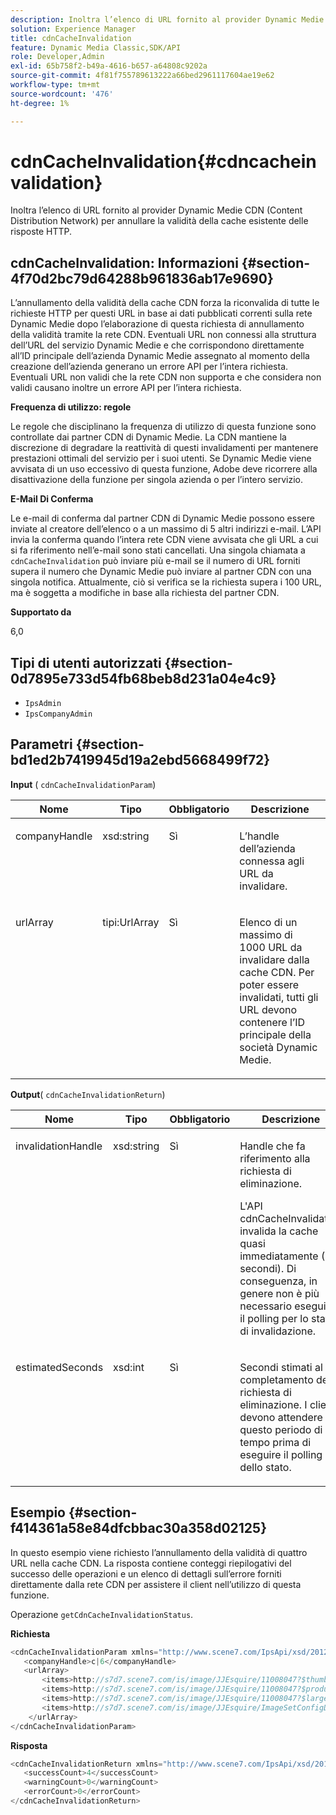 ```yaml
---
description: Inoltra l’elenco di URL fornito al provider Dynamic Medie CDN (Content Distribution Network) per annullare la validità della cache esistente delle risposte HTTP.
solution: Experience Manager
title: cdnCacheInvalidation
feature: Dynamic Media Classic,SDK/API
role: Developer,Admin
exl-id: 65b758f2-b49a-4616-b657-a64808c9202a
source-git-commit: 4f81f755789613222a66bed2961117604ae19e62
workflow-type: tm+mt
source-wordcount: '476'
ht-degree: 1%

---
```


# cdnCacheInvalidation{#cdncacheinvalidation}

Inoltra l’elenco di URL fornito al provider Dynamic Medie CDN (Content Distribution Network) per annullare la validità della cache esistente delle risposte HTTP.

## cdnCacheInvalidation: Informazioni {#section-4f70d2bc79d64288b961836ab17e9690}

L’annullamento della validità della cache CDN forza la riconvalida di tutte le richieste HTTP per questi URL in base ai dati pubblicati correnti sulla rete Dynamic Medie dopo l’elaborazione di questa richiesta di annullamento della validità tramite la rete CDN. Eventuali URL non connessi alla struttura dell’URL del servizio Dynamic Medie e che corrispondono direttamente all’ID principale dell’azienda Dynamic Medie assegnato al momento della creazione dell’azienda generano un errore API per l’intera richiesta. Eventuali URL non validi che la rete CDN non supporta e che considera non validi causano inoltre un errore API per l’intera richiesta.

**Frequenza di utilizzo: regole**

Le regole che disciplinano la frequenza di utilizzo di questa funzione sono controllate dai partner CDN di Dynamic Medie. La CDN mantiene la discrezione di degradare la reattività di questi invalidamenti per mantenere prestazioni ottimali del servizio per i suoi utenti. Se Dynamic Medie viene avvisata di un uso eccessivo di questa funzione, Adobe deve ricorrere alla disattivazione della funzione per singola azienda o per l’intero servizio.

**E-Mail Di Conferma**

Le e-mail di conferma dal partner CDN di Dynamic Medie possono essere inviate al creatore dell’elenco o a un massimo di 5 altri indirizzi e-mail. L’API invia la conferma quando l’intera rete CDN viene avvisata che gli URL a cui si fa riferimento nell’e-mail sono stati cancellati. Una singola chiamata a `cdnCacheInvalidation` può inviare più e-mail se il numero di URL forniti supera il numero che Dynamic Medie può inviare al partner CDN con una singola notifica. Attualmente, ciò si verifica se la richiesta supera i 100 URL, ma è soggetta a modifiche in base alla richiesta del partner CDN.

**Supportato da**

6,0

## Tipi di utenti autorizzati {#section-0d7895e733d54fb68beb8d231a04e4c9}

* `IpsAdmin`
* `IpsCompanyAdmin`

## Parametri {#section-bd1ed2b7419945d19a2ebd5668499f72}

**Input** ( `cdnCacheInvalidationParam`)

<table id="table_EDD1875264C846BE951869D528A90D73"> 
 <thead> 
  <tr> 
   <th class="entry"> Nome <b></b> </th> 
   <th class="entry"> Tipo <b></b> </th> 
   <th class="entry"> <b> Obbligatorio</b> </th> 
   <th class="entry"> Descrizione <b></b> </th> 
  </tr> 
 </thead>
 <tbody> 
  <tr valign="top"> 
   <td> <p> <span class="codeph"> <span class="varname"> companyHandle</span> </span> </p> </td> 
   <td> <p> <span class="codeph"> xsd:string</span> </p> </td> 
   <td> <p> Sì </p> </td> 
   <td> <p> L’handle dell’azienda connessa agli URL da invalidare. </p> </td> 
  </tr> 
  <tr valign="top"> 
   <td> <p> <span class="codeph"> <span class="varname"> urlArray</span> </span> </p> </td> 
   <td> <p> <span class="codeph"> tipi:UrlArray</span> </p> </td> 
   <td> <p> Sì </p> </td> 
   <td> <p> Elenco di un massimo di 1000 URL da invalidare dalla cache CDN. Per poter essere invalidati, tutti gli URL devono contenere l’ID principale della società Dynamic Medie. </p> </td> 
  </tr> 
 </tbody> 
</table>

**Output**( `cdnCacheInvalidationReturn`)

<table id="table_1D947C1BF8864820AD7BA0CDC0F076F9"> 
 <thead> 
  <tr> 
   <th class="entry"> Nome <b></b> </th> 
   <th class="entry"> Tipo <b></b> </th> 
   <th class="entry"> <b> Obbligatorio</b> </th> 
   <th class="entry"> Descrizione <b></b> </th> 
  </tr> 
 </thead>
 <tbody> 
  <tr valign="top"> 
   <td colname="col1"> <p><span class="codeph"><span class="varname"> invalidationHandle</span></span> </p> </td> 
   <td colname="col2"> <p><span class="codeph"> xsd:string</span> </p> </td> 
   <td colname="col3"> <p>Sì </p> </td> 
   <td colname="col4"> <p>Handle che fa riferimento alla richiesta di eliminazione. </p> <p>L'API <span class="codeph"> cdnCacheInvalidation</span> invalida la cache quasi immediatamente (~5 secondi). Di conseguenza, in genere non è più necessario eseguire il polling per lo stato di invalidazione. </p> 
    <!--<p>The next three paragraphs were added as per CQDOC-13840 With the migration from Akamai v2 API's to fast purge, purging time is now approximately 5 seconds. You are no longer required to poll on the purge URL to find out the status of the purge request.</p>--> 
    <!--<p>The cache invalidation handle used to contained the company ID, the user account type used (small or large), and the purge url. With the release of 2019R1, <codeph>invalidationHandle</codeph> now contains just the company ID and the purge ID. </p>--> 
    <!--<p>Prior to 2019R1, two different Akamai users were being used for each geography (for example, <codeph>cdninvalidatesmallemea</codeph> and <codeph>cdninvalidatelargeemea</codeph>) to invalidate requests, depending on the number of URLs in each request. This functionality was done so that a small request was not blocked because of a large request. Now, with fast purge in 2019R1, the purge is nearly instantaneous, two users are no longer needed, and only one account is used. </p>--> </td> 
  </tr> 
  <tr valign="top"> 
   <td colname="col1"> <p><span class="codeph"><span class="varname"> estimatedSeconds</span></span> </p> </td> 
   <td colname="col2"> <p><span class="codeph"> xsd:int</span> </p> </td> 
   <td colname="col3"> <p>Sì </p> </td> 
   <td colname="col4"> <p>Secondi stimati al completamento della richiesta di eliminazione. I client devono attendere questo periodo di tempo prima di eseguire il polling dello stato. </p> </td> 
  </tr> 
 </tbody> 
</table>

## Esempio {#section-f414361a58e84dfcbbac30a358d02125}

In questo esempio viene richiesto l’annullamento della validità di quattro URL nella cache CDN. La risposta contiene conteggi riepilogativi del successo delle operazioni e un elenco di dettagli sull’errore forniti direttamente dalla rete CDN per assistere il client nell’utilizzo di questa funzione.

Operazione `getCdnCacheInvalidationStatus`.

**Richiesta**

```java
<cdnCacheInvalidationParam xmlns="http://www.scene7.com/IpsApi/xsd/2012-02-14">
   <companyHandle>c|6</companyHandle>
   <urlArray>
       <items>http://s7d7.scene7.com/is/image/JJEsquire/11008047?$thumbnail$</items>
       <items>http://s7d7.scene7.com/is/image/JJEsquire/11008047?$product$</items>
       <items>http://s7d7.scene7.com/is/image/JJEsquire/11008047?$large$</items>
       <items>http://s7d7.scene7.com/is/image/JJEsquire/ImageSetConfigDefaults?req=userdata</items>
    </urlArray>
</cdnCacheInvalidationParam>
```

**Risposta**

```java
<cdnCacheInvalidationReturn xmlns="http://www.scene7.com/IpsApi/xsd/2012-02-14">
   <successCount>4</successCount>
   <warningCount>0</warningCount>
   <errorCount>0</errorCount>
</cdnCacheInvalidationReturn>
```
